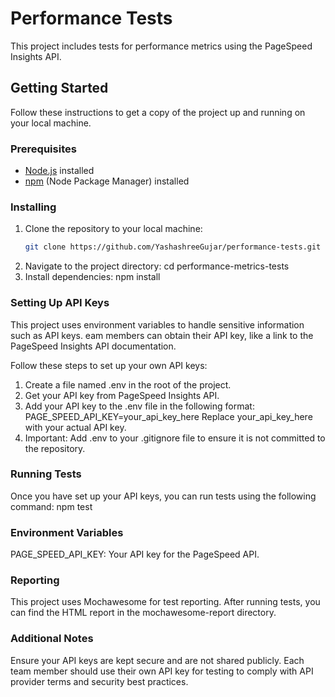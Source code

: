 # Performance Tests

This project includes tests for performance metrics using the PageSpeed Insights API.

## Getting Started

Follow these instructions to get a copy of the project up and running on your local machine.

### Prerequisites

- [Node.js](https://nodejs.org/) installed
- [npm](https://www.npmjs.com/) (Node Package Manager) installed


### Installing

1. Clone the repository to your local machine:
   ```bash
   git clone https://github.com/YashashreeGujar/performance-tests.git
2. Navigate to the project directory:
    cd performance-metrics-tests
3. Install dependencies:
    npm install


### Setting Up API Keys
This project uses environment variables to handle sensitive information such as API keys. eam members can obtain their API key, like a link to the PageSpeed Insights API documentation.  

Follow these steps to set up your own API keys:
1. Create a file named .env in the root of the project.
2. Get your API key from PageSpeed Insights API.
3. Add your API key to the .env file in the following format:
    PAGE_SPEED_API_KEY=your_api_key_here
    Replace your_api_key_here with your actual API key.
4. Important: Add .env to your .gitignore file to ensure it is not committed to the repository.

### Running Tests
Once you have set up your API keys, you can run tests using the following command:
npm test

### Environment Variables
PAGE_SPEED_API_KEY: Your API key for the PageSpeed API.

### Reporting
This project uses Mochawesome for test reporting. After running tests, you can find the HTML report in the mochawesome-report directory.

### Additional Notes
Ensure your API keys are kept secure and are not shared publicly.
Each team member should use their own API key for testing to comply with API provider terms and security best practices.